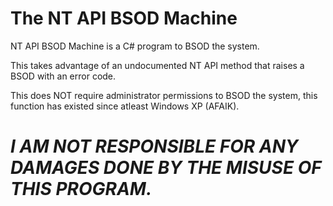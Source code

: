 # The NT API BSOD Machine
NT API BSOD Machine is a C# program to BSOD the system.

This takes advantage of an undocumented NT API method that raises a BSOD with an error code.

This does NOT require administrator permissions to BSOD the system, this function has existed since atleast Windows XP (AFAIK).

# ***I AM NOT RESPONSIBLE FOR ANY DAMAGES DONE BY THE MISUSE OF THIS PROGRAM.***
